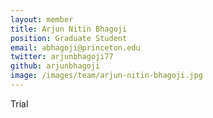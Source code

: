 ```yaml
---
layout: member
title: Arjun Nitin Bhagoji
position: Graduate Student
email: abhagoji@princeton.edu
twitter: arjunbhagoji77
github: arjunbhagoji
image: /images/team/arjun-nitin-bhagoji.jpg
---
```


Trial
